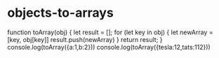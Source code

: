 # objects-to-arrays
function toArray(obj) {
    let result = [];
    for (let key in obj) {
      let newArray = [key, obj[key]]
      result.push(newArray)
    }
    return result;
  }
  console.log(toArray({a:1,b:2}))
  console.log(toArray({tesla:12,tats:112}))
